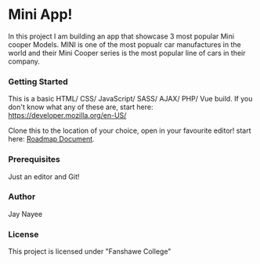 # Mini App!

In this project I am building an app that showcase 3 most popular Mini cooper Models. MINI is one of the most popualr car manufactures in the world and their Mini Cooper series is the most popular line of cars in their company.

### Getting Started
This is a basic HTML/ CSS/ JavaScript/ SASS/ AJAX/ PHP/ Vue build. If you don't know what any of these are, start here: https://developer.mozilla.org/en-US/

Clone this to the location of your choice, open in your favourite editor! start here: [Roadmap Document](https://docs.google.com/document/d/1UsuZaom6gCs1cL3DxO0LQsgOeKkAHuzt7O44-zKGe30/edit?usp=sharing).

### Prerequisites
Just an editor and Git!

### Author

Jay Nayee

### License
This project is licensed under "Fanshawe College"
